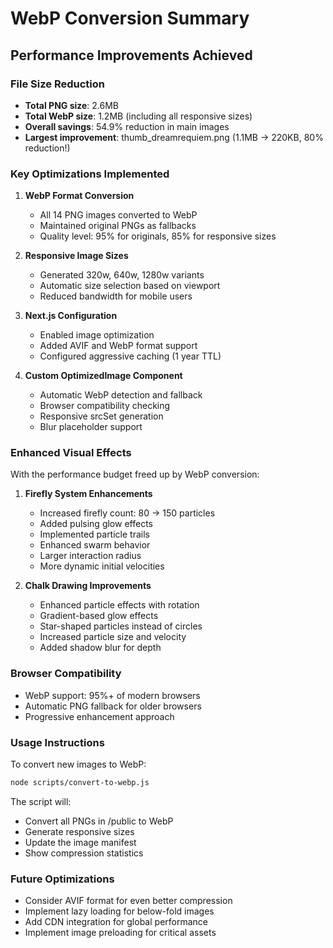 # WebP Conversion Summary

## Performance Improvements Achieved

### File Size Reduction
- **Total PNG size**: 2.6MB
- **Total WebP size**: 1.2MB (including all responsive sizes)
- **Overall savings**: 54.9% reduction in main images
- **Largest improvement**: thumb_dreamrequiem.png (1.1MB → 220KB, 80% reduction!)

### Key Optimizations Implemented

1. **WebP Format Conversion**
   - All 14 PNG images converted to WebP
   - Maintained original PNGs as fallbacks
   - Quality level: 95% for originals, 85% for responsive sizes

2. **Responsive Image Sizes**
   - Generated 320w, 640w, 1280w variants
   - Automatic size selection based on viewport
   - Reduced bandwidth for mobile users

3. **Next.js Configuration**
   - Enabled image optimization
   - Added AVIF and WebP format support
   - Configured aggressive caching (1 year TTL)

4. **Custom OptimizedImage Component**
   - Automatic WebP detection and fallback
   - Browser compatibility checking
   - Responsive srcSet generation
   - Blur placeholder support

### Enhanced Visual Effects

With the performance budget freed up by WebP conversion:

1. **Firefly System Enhancements**
   - Increased firefly count: 80 → 150 particles
   - Added pulsing glow effects
   - Implemented particle trails
   - Enhanced swarm behavior
   - Larger interaction radius
   - More dynamic initial velocities

2. **Chalk Drawing Improvements**
   - Enhanced particle effects with rotation
   - Gradient-based glow effects
   - Star-shaped particles instead of circles
   - Increased particle size and velocity
   - Added shadow blur for depth

### Browser Compatibility
- WebP support: 95%+ of modern browsers
- Automatic PNG fallback for older browsers
- Progressive enhancement approach

### Usage Instructions

To convert new images to WebP:
```bash
node scripts/convert-to-webp.js
```

The script will:
- Convert all PNGs in /public to WebP
- Generate responsive sizes
- Update the image manifest
- Show compression statistics

### Future Optimizations
- Consider AVIF format for even better compression
- Implement lazy loading for below-fold images
- Add CDN integration for global performance
- Implement image preloading for critical assets